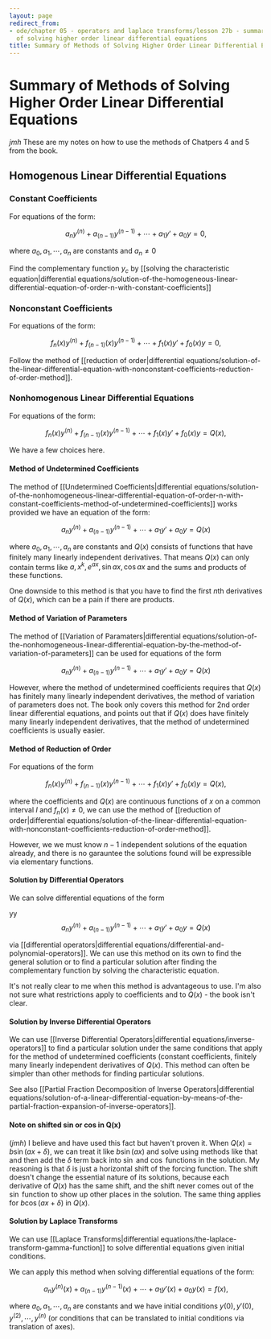 ```yaml
---
layout: page
redirect_from:
- ode/chapter 05 - operators and laplace transforms/lesson 27b - summary of methods
  of solving higher order linear differential equations
title: Summary of Methods of Solving Higher Order Linear Differential Equations
---
```


# Summary of Methods of Solving Higher Order Linear Differential Equations

*jmh* These are my notes on how to use the methods of Chatpers 4 and 5 from the book.

## Homogenous Linear Differential Equations

### Constant Coefficients

For equations of the form:

$$ a_ny^{(n)} + a_{(n-1)}y^{(n-1)} + \cdots + a_1y' + a_0y = 0, $$

where $a_0,a_1,\cdots,a_n$ are constants and $a_n \neq 0$

Find the complementary function $y_c$ by [[solving the characteristic equation|differential equations/solution-of-the-homogeneous-linear-differential-equation-of-order-n-with-constant-coefficients]]

### Nonconstant Coefficients

For equations of the form:

$$ f_n(x)y^{(n)} + f_{(n-1)}(x)y^{(n-1)} + \cdots + f_1(x)y' + f_0(x)y = 0, $$

Follow the method of [[reduction of order|differential equations/solution-of-the-linear-differential-equation-with-nonconstant-coefficients-reduction-of-order-method]].

### Nonhomogenous Linear Differential Equations

For equations of the form:

$$ f_n(x)y^{(n)} + f_{(n-1)}(x)y^{(n-1)} + \cdots + f_1(x)y' + f_0(x)y = Q(x), $$

We have a few choices here.

#### Method of Undetermined Coefficients

The method of [[Undetermined Coefficients|differential equations/solution-of-the-nonhomogeneous-linear-differential-equation-of-order-n-with-constant-coefficients-method-of-undetermined-coefficients]] works provided we have an equation of the form:

$$ a_ny^{(n)} + a_{(n-1)}y^{(n-1)} + \cdots + a_1y' + a_0y = Q(x) $$

where $a_0, a_1, \cdots, a_n$ are constants and $Q(x)$ consists of functions that have finitely many linearly independent derivatives. That means $Q(x)$ can only contain terms like $a, x^k, e^{ax}, \sin{ax}, \cos{ax}$ and the sums and products of these functions.

One downside to this method is that you have to find the first $n$th derivatives of $Q(x)$, which can be a pain if there are products.

#### Method of Variation of Parameters

The method of [[Variation of Paramaters|differential equations/solution-of-the-nonhomogeneous-linear-differential-equation-by-the-method-of-variation-of-parameters]] can be used for equations of the form

$$ a_ny^{(n)} + a_{(n-1)}y^{(n-1)} + \cdots + a_1y' + a_0y = Q(x) $$

However, where the method of undetermined coefficients requires that $Q(x)$ has finitely many linearly independent derivatives, the method of variation of parameters does not. The book only covers this method for 2nd order linear differential equations, and points out that if $Q(x)$ does have finitely many linearly independent derivatives, that the method of undetermined coefficients is usually easier.

#### Method of Reduction of Order

For equations of the form

$$ f_n(x)y^{(n)} + f_{(n-1)}(x)y^{(n-1)} + \cdots + f_1(x)y' + f_0(x)y = Q(x), $$

where the coefficients and $Q(x)$ are continuous functions of $x$ on a common interval $I$ and $f_n(x) \neq 0$, we can use the method of [[reduction of order|differential equations/solution-of-the-linear-differential-equation-with-nonconstant-coefficients-reduction-of-order-method]].

However, we we must know $n - 1$ independent solutions of the equation already, and there is no garauntee the solutions found will be expressible via elementary functions.

#### Solution by Differential Operators

We can solve differential equations of the form

yy$$ a_ny^{(n)} + a_{(n-1)}y^{(n-1)} + \cdots + a_1y' + a_0y = Q(x) $$

via [[differential operators|differential equations/differential-and-polynomial-operators]]. We can use this method on its own to find the general solution or to find a particular solution after finding the complementary function by solving the characteristic equation.

It's not really clear to me when this method is advantageous to use. I'm also not sure what restrictions apply to coefficients and to $Q(x)$ - the book isn't clear.

#### Solution by Inverse Differential Operators

We can use [[Inverse Differential Operators|differential equations/inverse-operators]] to find a particular solution under the same conditions that apply for the method of undetermined coefficients (constant coefficients, finitely many linearly independent derivatives of $Q(x)$. This method can often be simpler than other methods for finding particular solutions.

See also [[Partial Fraction Decomposition of Inverse Operators|differential equations/solution-of-a-linear-differential-equation-by-means-of-the-partial-fraction-expansion-of-inverse-operators]].


#### Note on shifted sin or cos in Q(x) 

(*jmh*) I believe and have used this fact but haven't proven it. When $Q(x) = b\sin{(ax+\delta)}$, we can treat it like $b\sin{(ax)}$ and solve using methods like that and then add the $\delta$ term back into $\sin$ and $\cos$ functions in the solution. My reasoning is that $\delta$ is just a horizontal shift of the forcing function. The shift doesn't change the essential nature of its solutions, because each derivative of $Q(x)$ has the same shift, and the shift never comes out of the $\sin$ function to show up other places in the solution. The same thing applies for $b\cos{(ax+\delta)}$ in $Q(x)$.


#### Solution by Laplace Transforms

We can use [[Laplace Transforms|differential equations/the-laplace-transform-gamma-function]] to solve differential equations given initial conditions.

We can apply this method when solving differential equations of the form:

$$ a_ny^{(n)}(x) + a_{(n-1)}y^{(n-1)}(x) + \cdots + a_1y'(x) + a_0y(x) = f(x), $$

where $a_0, a_1, \cdots, a_n$ are constants and we have initial conditions $y(0), y'(0), y^{(2)}, \cdots, y^{(n)}$  (or conditions that can be translated to initial conditions via translation of axes).
